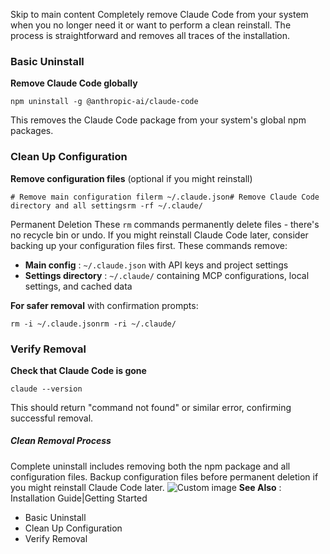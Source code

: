 Skip to main content
Completely remove Claude Code from your system when you no longer need it or want to perform a clean reinstall. The process is straightforward and removes all traces of the installation.
### Basic Uninstall​
**Remove Claude Code globally**
```
npm uninstall -g @anthropic-ai/claude-code
```

This removes the Claude Code package from your system's global npm packages.
### Clean Up Configuration​
**Remove configuration files** (optional if you might reinstall)
```
# Remove main configuration filerm ~/.claude.json# Remove Claude Code directory and all settingsrm -rf ~/.claude/
```

Permanent Deletion
These `rm` commands permanently delete files - there's no recycle bin or undo. If you might reinstall Claude Code later, consider backing up your configuration files first.
These commands remove:
  * **Main config** : `~/.claude.json` with API keys and project settings
  * **Settings directory** : `~/.claude/` containing MCP configurations, local settings, and cached data


**For safer removal** with confirmation prompts:
```
rm -i ~/.claude.jsonrm -ri ~/.claude/
```

### Verify Removal​
**Check that Claude Code is gone**
```
claude --version
```

This should return "command not found" or similar error, confirming successful removal.
##### Clean Removal Process
Complete uninstall includes removing both the npm package and all configuration files. Backup configuration files before permanent deletion if you might reinstall Claude Code later.
![Custom image](https://www.claudelog.com/img/discovery/014.png)
**See Also** : Installation Guide|Getting Started
  * Basic Uninstall
  * Clean Up Configuration
  * Verify Removal



